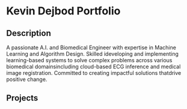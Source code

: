 # Kevin Dejbod Portfolio
## Description
A passionate A.I. and Biomedical Engineer with expertise in Machine Learning and Algorithm Design. Skilled ideveloping and implementing learning-based systems to solve complex problems across various biomedical domainsincluding cloud-based ECG inference and medical image registration. Committed to creating impactful solutions thatdrive positive change.


## Projects









